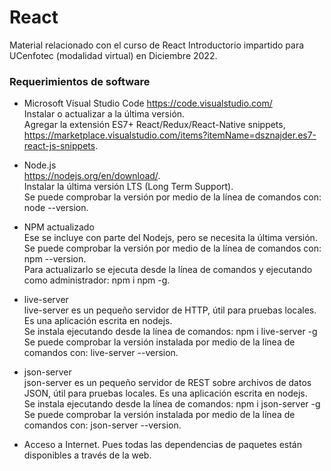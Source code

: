 # React
Material relacionado con el curso de React Introductorio impartido para UCenfotec (modalidad virtual) en Diciembre 2022.

### Requerimientos de software
* Microsoft Visual Studio Code https://code.visualstudio.com/
 <br/>Instalar o actualizar a la última versión.
 <br/>Agregar la extensión ES7+ React/Redux/React-Native snippets, https://marketplace.visualstudio.com/items?itemName=dsznajder.es7-react-js-snippets.
	
* Node.js
 <br/>https://nodejs.org/en/download/.
 <br/>Instalar la última versión LTS (Long Term Support).
 <br/>Se puede comprobar la versión por medio de la línea de comandos con: node --version.
	
* NPM actualizado
 <br/>Ese se incluye con parte del Nodejs, pero se necesita la última versión.
 <br/>Se puede comprobar la versión por medio de la línea de comandos con: npm --version.
 <br/>Para actualizarlo se ejecuta desde la línea de comandos y ejecutando como administrador: npm i npm -g.
 
* live-server
 <br>live-server es un pequeño servidor de HTTP, útil para pruebas locales. Es una aplicación escrita en nodejs.
 <br>Se instala ejecutando desde la línea de comandos: npm i live-server -g
 <br/>Se puede comprobar la versión instalada por medio de la línea de comandos con: live-server --version.
 
 * json-server
<br>json-server es un pequeño servidor de REST sobre archivos de datos JSON, útil para pruebas locales. Es una aplicación escrita en nodejs.
<br>Se instala ejecutando desde la línea de comandos: npm i json-server -g
<br>Se puede comprobar la versión instalada por medio de la línea de comandos con: json-server --version.

* Acceso a Internet. Pues todas las dependencias de paquetes están disponibles a través de la web.
